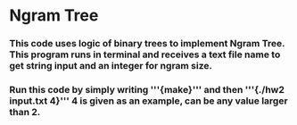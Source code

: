 # Ngram Tree
### This code uses logic of binary trees to implement Ngram Tree. This program runs in terminal and receives a text file name to get string input and an integer for ngram size. 
### Run this code  by simply writing '''{make}''' and then '''{./hw2 input.txt 4}''' 4 is given as an example, can be any value larger than 2.
